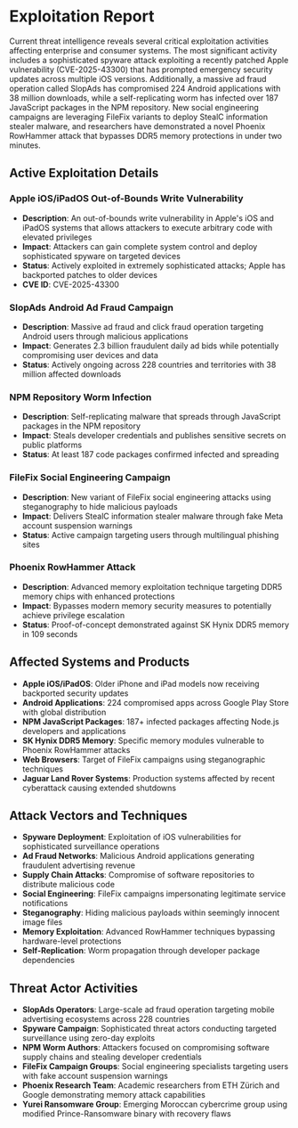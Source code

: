 # Exploitation Report

Current threat intelligence reveals several critical exploitation activities affecting enterprise and consumer systems. The most significant activity includes a sophisticated spyware attack exploiting a recently patched Apple vulnerability (CVE-2025-43300) that has prompted emergency security updates across multiple iOS versions. Additionally, a massive ad fraud operation called SlopAds has compromised 224 Android applications with 38 million downloads, while a self-replicating worm has infected over 187 JavaScript packages in the NPM repository. New social engineering campaigns are leveraging FileFix variants to deploy StealC information stealer malware, and researchers have demonstrated a novel Phoenix RowHammer attack that bypasses DDR5 memory protections in under two minutes.

## Active Exploitation Details

### Apple iOS/iPadOS Out-of-Bounds Write Vulnerability
- **Description**: An out-of-bounds write vulnerability in Apple's iOS and iPadOS systems that allows attackers to execute arbitrary code with elevated privileges
- **Impact**: Attackers can gain complete system control and deploy sophisticated spyware on targeted devices
- **Status**: Actively exploited in extremely sophisticated attacks; Apple has backported patches to older devices
- **CVE ID**: CVE-2025-43300

### SlopAds Android Ad Fraud Campaign
- **Description**: Massive ad fraud and click fraud operation targeting Android users through malicious applications
- **Impact**: Generates 2.3 billion fraudulent daily ad bids while potentially compromising user devices and data
- **Status**: Actively ongoing across 228 countries and territories with 38 million affected downloads

### NPM Repository Worm Infection
- **Description**: Self-replicating malware that spreads through JavaScript packages in the NPM repository
- **Impact**: Steals developer credentials and publishes sensitive secrets on public platforms
- **Status**: At least 187 code packages confirmed infected and spreading

### FileFix Social Engineering Campaign
- **Description**: New variant of FileFix social engineering attacks using steganography to hide malicious payloads
- **Impact**: Delivers StealC information stealer malware through fake Meta account suspension warnings
- **Status**: Active campaign targeting users through multilingual phishing sites

### Phoenix RowHammer Attack
- **Description**: Advanced memory exploitation technique targeting DDR5 memory chips with enhanced protections
- **Impact**: Bypasses modern memory security measures to potentially achieve privilege escalation
- **Status**: Proof-of-concept demonstrated against SK Hynix DDR5 memory in 109 seconds

## Affected Systems and Products

- **Apple iOS/iPadOS**: Older iPhone and iPad models now receiving backported security updates
- **Android Applications**: 224 compromised apps across Google Play Store with global distribution
- **NPM JavaScript Packages**: 187+ infected packages affecting Node.js developers and applications
- **SK Hynix DDR5 Memory**: Specific memory modules vulnerable to Phoenix RowHammer attacks
- **Web Browsers**: Target of FileFix campaigns using steganographic techniques
- **Jaguar Land Rover Systems**: Production systems affected by recent cyberattack causing extended shutdowns

## Attack Vectors and Techniques

- **Spyware Deployment**: Exploitation of iOS vulnerabilities for sophisticated surveillance operations
- **Ad Fraud Networks**: Malicious Android applications generating fraudulent advertising revenue
- **Supply Chain Attacks**: Compromise of software repositories to distribute malicious code
- **Social Engineering**: FileFix campaigns impersonating legitimate service notifications
- **Steganography**: Hiding malicious payloads within seemingly innocent image files
- **Memory Exploitation**: Advanced RowHammer techniques bypassing hardware-level protections
- **Self-Replication**: Worm propagation through developer package dependencies

## Threat Actor Activities

- **SlopAds Operators**: Large-scale ad fraud operation targeting mobile advertising ecosystems across 228 countries
- **Spyware Campaign**: Sophisticated threat actors conducting targeted surveillance using zero-day exploits
- **NPM Worm Authors**: Attackers focused on compromising software supply chains and stealing developer credentials
- **FileFix Campaign Groups**: Social engineering specialists targeting users with fake account suspension warnings
- **Phoenix Research Team**: Academic researchers from ETH Zürich and Google demonstrating memory attack capabilities
- **Yurei Ransomware Group**: Emerging Moroccan cybercrime group using modified Prince-Ransomware binary with recovery flaws
